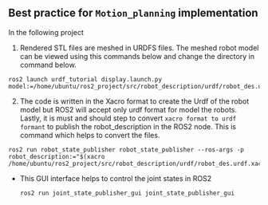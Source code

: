
## Best practice for `Motion_planning` implementation
In the following project


1. Rendered STL files are meshed in URDFS files. The meshed robot model can be viewed using this commands below and change the directory in command below.

```
ros2 launch urdf_tutorial display.launch.py model:=/home/ubuntu/ros2_project/src/robot_description/urdf/robot_des.urdf.xacro

```

2. The code is written in the Xacro format to create the Urdf of the robot model but ROS2 will accept only urdf format for model the robots. Lastly, it is must and should step to convert `xacro format to urdf formant` to publish the robot_description in the ROS2 node. This is command which helps to convert the files.

```
ros2 run robot_state_publisher robot_state_publisher --ros-args -p robot_description:="$(xacro /home/ubuntu/ros2_project/src/robot_description/urdf/robot_des.urdf.xacro)"

```
- This GUI interface helps to control the joint states in ROS2
    ```
    ros2 run joint_state_publisher_gui joint_state_publisher_gui

    ```